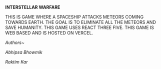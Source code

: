 **INTERSTELLAR WARFARE**

THIS IS GAME WHERE A SPACESHIP ATTACKS METEORS COMING TOWARDS EARTH. THE GOAL IS TO ELIMINATE ALL THE METEORS AND SAVE HUMANITY.
THIS GAME USES REACT THREE FIVE. THIS GAME IS WEB BASED AND IS HOSTED ON VERCEL.

*Authors~*

*Abhipsa Bhowmik*

*Raktim Kar*
